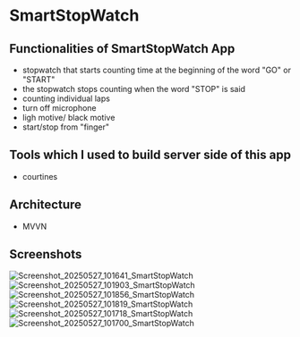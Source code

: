 # SmartStopWatch	

## Functionalities of SmartStopWatch App
- stopwatch that starts counting time at the beginning of the word "GO" or "START"
- the stopwatch stops counting when the word "STOP" is said
- counting individual laps
- turn off microphone
- ligh motive/ black motive
- start/stop from "finger"

## Tools which I used to build server side of this app
- courtines

## Architecture
- MVVN

  
## Screenshots
![Screenshot_20250527_101641_SmartStopWatch](https://github.com/user-attachments/assets/3e8624de-6b97-45d6-853b-c3f9fe99a7d2)
![Screenshot_20250527_101903_SmartStopWatch](https://github.com/user-attachments/assets/59142c33-73f1-4cc7-b12c-fc0afc1a662e)
![Screenshot_20250527_101856_SmartStopWatch](https://github.com/user-attachments/assets/0664fd22-a855-4cae-ba10-f55f33047042)
![Screenshot_20250527_101819_SmartStopWatch](https://github.com/user-attachments/assets/9d05c8e9-a81a-42b6-8be5-23a0aef75ec9)
![Screenshot_20250527_101718_SmartStopWatch](https://github.com/user-attachments/assets/e94b0b3d-e433-4668-b4cd-0a6250584dd3)
![Screenshot_20250527_101700_SmartStopWatch](https://github.com/user-attachments/assets/453b6977-e408-4065-97d6-4e36e362d124)
